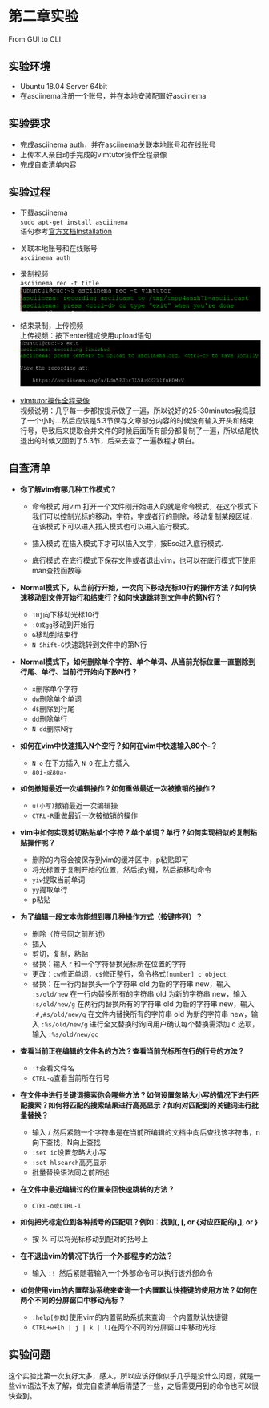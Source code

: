 # 第二章实验
From GUI to CLI

## 实验环境
+ Ubuntu 18.04 Server 64bit
+ 在asciinema注册一个账号，并在本地安装配置好asciinema

## 实验要求
+ 完成asciinema auth，并在asciinema关联本地账号和在线账号
+ 上传本人亲自动手完成的vimtutor操作全程录像
+ 完成自查清单内容

## 实验过程
+ 下载asciinema     
`sudo apt-get install asciinema`   
语句参考[官方文档Installation](https://asciinema.org/docs/installation)

+ 关联本地账号和在线账号  
`asciinema auth`

+ 录制视频   
`asciinema rec -t title`  
![没什么重要意义但为了丰富实验报告内容还是象征性地贴一下的实验图片](https://github.com/CUCCS/linux-2020-Lyan0924/blob/0x02/image/20200401201757.png)

+ 结束录制，上传视频   
上传视频：按下enter键或使用upload语句
![](https://github.com/CUCCS/linux-2020-Lyan0924/blob/0x02/image/20200401202103.png)

+ [vimtutor操作全程录像](https://asciinema.org/a/Ldm5PJhr7L5AzXK2YlfnKDMxV)  
视频说明：几乎每一步都按提示做了一遍，所以说好的25-30minutes我捣鼓了一个小时...然后应该是5.3节保存文章部分内容的时候没有输入开头和结束行号，导致后来提取合并文件的时候后面所有部分都复制了一遍，所以结尾快退出的时候又回到了5.3节，后来去查了一遍教程才明白。

## 自查清单
+ **你了解vim有哪几种工作模式？**
   + 命令模式
用vim 打开一个文件刚开始进入的就是命令模式，在这个模式下我们可以控制光标的移动，字符，字或者行的删除，移动复制某段区域，在该模式下可以进入插入模式也可以进入底行模式。

   + 插入模式
在插入模式下才可以插入文字，按Esc进入底行模式.

   + 底行模式
在底行模式下保存文件或者退出vim，也可以在底行模式下使用man查找函数等

+ **Normal模式下，从当前行开始，一次向下移动光标10行的操作方法？如何快速移动到文件开始行和结束行？如何快速跳转到文件中的第N行？**
   + `10j`向下移动光标10行
   +  `:0或gg`移动到开始行
   +  `G`移动到结束行
   + `N Shift-G`快速跳转到文件中的第N行

+ **Normal模式下，如何删除单个字符、单个单词、从当前光标位置一直删除到行尾、单行、当前行开始向下数N行？**
   + `x`删除单个字符
   + `dw`删除单个单词
   + `d$`删除到行尾
   + `dd`删除单行
   + `N dd`删除N行
+ **如何在vim中快速插入N个空行？如何在vim中快速输入80个-？**
   + `N o` 在下方插入 `N O` 在上方插入
   + `80i-或80a-`
+ **如何撤销最近一次编辑操作？如何重做最近一次被撤销的操作？**
   + `u(小写)`撤销最近一次编辑操
   + `CTRL-R`重做最近一次被撤销的操作
+ **vim中如何实现剪切粘贴单个字符？单个单词？单行？如何实现相似的复制粘贴操作呢？**
   + 删除的内容会被保存到vim的缓冲区中，p粘贴即可
   + 将光标置于复制开始的位置，然后按y键，然后按移动命令
   + `yiw`提取当前单词
   + `yy`提取单行
   + p粘贴
+ **为了编辑一段文本你能想到哪几种操作方式（按键序列）？**
   + 删除（符号同之前所述）
   + 插入
   + 剪切，复制，粘贴
   + 替换：输入 r 和一个字符替换光标所在位置的字符
   + 更改：`cw`修正单词，`c$`修正整行，命令格式`[number] c object`
   + 替换：在一行内替换头一个字符串 old 为新的字符串 new，输入  `:s/old/new`
     在一行内替换所有的字符串 old 为新的字符串 new，输入 ` :s/old/new/g`
     在两行内替换所有的字符串 old 为新的字符串 new，输入  `:#,#s/old/new/g`
     在文件内替换所有的字符串 old 为新的字符串 new，输入  `:%s/old/new/g`
     进行全文替换时询问用户确认每个替换需添加 c 选项，输入 `:%s/old/new/gc`
+ **查看当前正在编辑的文件名的方法？查看当前光标所在行的行号的方法？**
   + `:f`查看文件名
   + `CTRL-g`查看当前所在行号
+ **在文件中进行关键词搜索你会哪些方法？如何设置忽略大小写的情况下进行匹配搜索？如何将匹配的搜索结果进行高亮显示？如何对匹配到的关键词进行批量替换？**
   + 输入 / 然后紧随一个字符串是在当前所编辑的文档中向后查找该字符串，n向下查找，N向上查找
   + `:set ic`设置忽略大小写
   + `:set hlsearch`高亮显示
   + 批量替换语法同之前所述
+ **在文件中最近编辑过的位置来回快速跳转的方法？**
   + `CTRL-o或CTRL-I`
+ **如何把光标定位到各种括号的匹配项？例如：找到(, [, or {对应匹配的),], or }**
   + 按 % 可以将光标移动到配对的括号上
+ **在不退出vim的情况下执行一个外部程序的方法？**
   + 输入 `:! `然后紧随著输入一个外部命令可以执行该外部命令
+ **如何使用vim的内置帮助系统来查询一个内置默认快捷键的使用方法？如何在两个不同的分屏窗口中移动光标？**
   + `:help[参数]`使用vim的内置帮助系统来查询一个内置默认快捷键
   + `CTRL+w+[h | j | k | l]`在两个不同的分屏窗口中移动光标

## 实验问题
这个实验比第一次友好太多，感人，所以应该好像似乎几乎是没什么问题，就是一些vim语法不太了解，做完自查清单后清楚了一些，之后需要用到的命令也可以很快查到。
